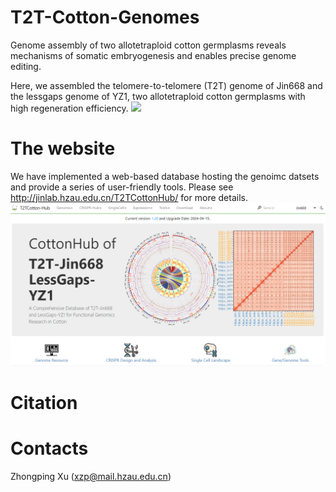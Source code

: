 # T2T-Cotton-Genomes
Genome assembly of two allotetraploid cotton germplasms reveals mechanisms of somatic embryogenesis and enables precise genome editing.

Here, we assembled the telomere-to-telomere (T2T) genome of Jin668 and the lessgaps genome of YZ1, two allotetraploid cotton germplasms with high regeneration efficiency.
![](docs/Jin668_Genome.png)

# The website
We have implemented a web-based database hosting the genoimc datsets and provide a series of user-friendly tools. Please see http://jinlab.hzau.edu.cn/T2TCottonHub/ for more details.
![](docs/CottonHub.png)

# Citation

# Contacts
Zhongping Xu (xzp@mail.hzau.edu.cn)
